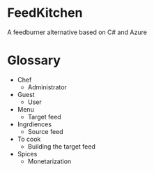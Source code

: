 # FeedKitchen
A feedburner alternative based on C# and Azure



# Glossary

* Chef
  * Administrator
* Guest
  * User
* Menu
  * Target feed
* Ingrdiences
  * Source feed
* To cook
  * Building the target feed
* Spices
  * Monetarization 
